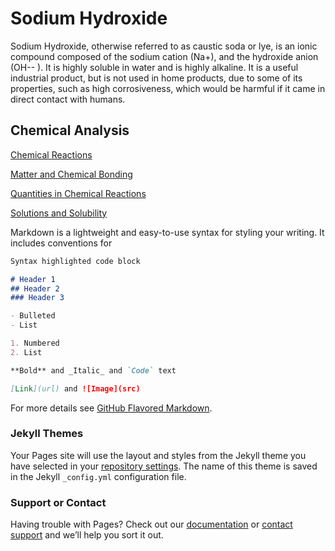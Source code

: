 # Sodium Hydroxide

Sodium Hydroxide, otherwise referred to as caustic soda or lye, is an ionic compound composed of the sodium cation (Na+), and the hydroxide anion (OH-- ). It is highly soluble in water and is highly alkaline. It is a useful industrial product, but is not used in home products, due to some of its properties, such as high corrosiveness, which would be harmful if it came in direct contact with humans.


## Chemical Analysis

[Chemical Reactions]()

[Matter and Chemical Bonding]()

[Quantities in Chemical Reactions]()

[Solutions and Solubility]()

Markdown is a lightweight and easy-to-use syntax for styling your writing. It includes conventions for

```markdown
Syntax highlighted code block

# Header 1
## Header 2
### Header 3

- Bulleted
- List

1. Numbered
2. List

**Bold** and _Italic_ and `Code` text

[Link](url) and ![Image](src)
```

For more details see [GitHub Flavored Markdown](https://guides.github.com/features/mastering-markdown/).

### Jekyll Themes

Your Pages site will use the layout and styles from the Jekyll theme you have selected in your [repository settings](https://github.com/samir8000/NaOH/settings). The name of this theme is saved in the Jekyll `_config.yml` configuration file.

### Support or Contact

Having trouble with Pages? Check out our [documentation](https://docs.github.com/categories/github-pages-basics/) or [contact support](https://support.github.com/contact) and we’ll help you sort it out.
